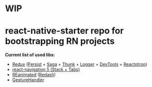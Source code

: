 WIP
=
react-native-starter repo for bootstrapping RN projects
=

**Current list of used libs:** 
 * [Redux](https://redux.js.org/) ([Persist](https://github.com/rt2zz/redux-persist) + [Saga](https://redux-saga.js.org/) + [Thunk](https://github.com/reduxjs/redux-thunk) + [Logger](https://github.com/LogRocket/redux-logger) + [DevTools](https://github.com/zalmoxisus/redux-devtools-extension) + [Reactotron](https://github.com/infinitered/reactotron/))
 * [react-navigation 5 (Stack + Tabs)](https://reactnavigation.org/docs/en/next/getting-started.html)
 * [REanimated](https://github.com/kmagiera/react-native-reanimated) ([Redash](https://github.com/wcandillon/react-native-redash))
 * [GestureHandler](https://kmagiera.github.io/react-native-gesture-handler/docs/getting-started.html)
